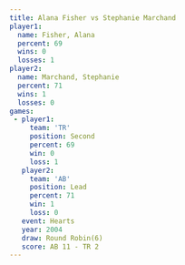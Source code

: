 ```yaml
---
title: Alana Fisher vs Stephanie Marchand
player1:                   
  name: Fisher, Alana      
  percent: 69              
  wins: 0                  
  losses: 1                
player2:                   
  name: Marchand, Stephanie
  percent: 71              
  wins: 1                  
  losses: 0                
games:
 - player1:          
     team: 'TR'      
     position: Second
     percent: 69     
     win: 0          
     loss: 1         
   player2:        
     team: 'AB'    
     position: Lead
     percent: 71   
     win: 1        
     loss: 0       
   event: Hearts       
   year: 2004          
   draw: Round Robin(6)
   score: AB 11 - TR 2 
---
```

